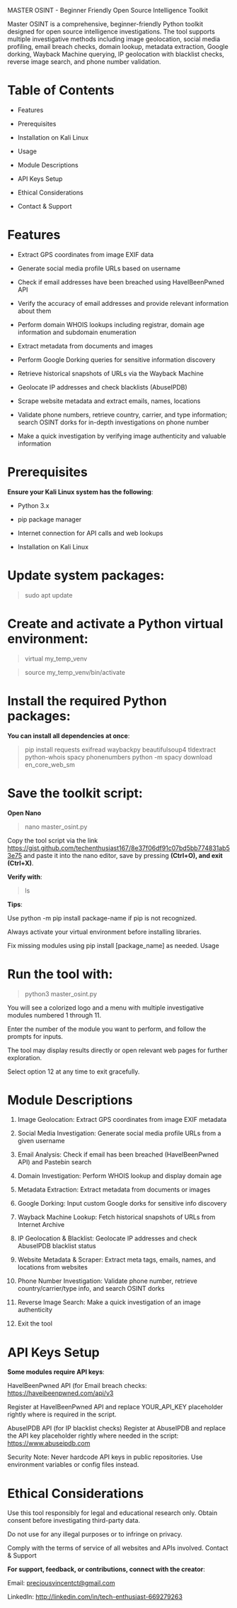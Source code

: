 MASTER OSINT - Beginner Friendly Open Source Intelligence Toolkit

Master OSINT is a comprehensive, beginner-friendly Python toolkit designed for open source intelligence investigations. The tool supports multiple investigative methods including image geolocation, social media profiling, email breach checks, domain lookup, metadata extraction, Google dorking, Wayback Machine querying, IP geolocation with blacklist checks, reverse image search, and phone number validation.

# Table of Contents

- Features

- Prerequisites

- Installation on Kali Linux

- Usage

- Module Descriptions

- API Keys Setup

- Ethical Considerations

- Contact & Support


# Features

- Extract GPS coordinates from image EXIF data

- Generate social media profile URLs based on username

- Check if email addresses have been breached using HaveIBeenPwned API

- Verify the accuracy of email addresses and provide relevant information about them

- Perform domain WHOIS lookups including registrar, domain age information and subdomain enumeration 

- Extract metadata from documents and images

- Perform Google Dorking queries for sensitive information discovery

- Retrieve historical snapshots of URLs via the Wayback Machine

- Geolocate IP addresses and check blacklists (AbuseIPDB)

- Scrape website metadata and extract emails, names, locations

- Validate phone numbers, retrieve country, carrier, and type information; search OSINT dorks for in-depth investigations on phone number 

- Make a quick investigation by verifying image authenticity and valuable information 


# Prerequisites

**Ensure your Kali Linux system has the following**:

- Python 3.x

- pip package manager

- Internet connection for API calls and web lookups

- Installation on Kali Linux

# Update system packages:

> sudo apt update

# Create and activate a Python virtual environment:

> virtual my_temp_venv

> source my_temp_venv/bin/activate

# Install the required Python packages:

**You can install all dependencies at once**:

> pip install requests exifread waybackpy beautifulsoup4 tldextract python-whois spacy phonenumbers
python -m spacy download en_core_web_sm

# Save the toolkit script:

**Open Nano**

> nano master_osint.py

Copy the tool script via the link https://gist.github.com/techenthusiast167/8e37f06df91c07bd5bb774831ab53e75 and paste it into the nano editor, save by pressing **(Ctrl+O), and exit (Ctrl+X)**.

**Verify with**:

> ls

**Tips**:

Use python -m pip install package-name if pip is not recognized.

Always activate your virtual environment before installing libraries.

Fix missing modules using pip install [package_name] as needed.
Usage

# Run the tool with:

> python3 master_osint.py

You will see a colorized logo and a menu with multiple investigative modules numbered 1 through 11.

Enter the number of the module you want to perform, and follow the prompts for inputs.

The tool may display results directly or open relevant web pages for further exploration.

Select option 12 at any time to exit gracefully.

# Module Descriptions

1. Image Geolocation: Extract GPS coordinates from image EXIF metadata

2. Social Media Investigation: Generate social media profile URLs from a given username

3. Email Analysis: Check if email has been breached (HaveIBeenPwned API) and Pastebin search

4. Domain Investigation: Perform WHOIS lookup and display domain age

5. Metadata Extraction: Extract metadata from documents or images

6. Google Dorking: Input custom Google dorks for sensitive info discovery

7. Wayback Machine Lookup: Fetch historical snapshots of URLs from Internet Archive

8. IP Geolocation & Blacklist: Geolocate IP addresses and check AbuseIPDB blacklist status

9. Website Metadata & Scraper: Extract meta tags, emails, names, and locations from websites

10. Phone Number Investigation: Validate phone number, retrieve country/carrier/type info, and search OSINT dorks

11. Reverse Image Search: Make a quick investigation of an image authenticity 

12. Exit the tool


# API Keys Setup

**Some modules require API keys**:

HaveIBeenPwned API (for Email breach checks: https://haveibeenpwned.com/api/v3 

Register at HaveIBeenPwned API and replace YOUR_API_KEY placeholder rightly where is required in the script.

AbuseIPDB API (for IP blacklist checks)
Register at AbuseIPDB and replace the API key placeholder rightly where needed in the script: https://www.abuseipdb.com 

Security Note: Never hardcode API keys in public repositories. Use environment variables or config files instead.


# Ethical Considerations

Use this tool responsibly for legal and educational research only.
Obtain consent before investigating third-party data.

Do not use for any illegal purposes or to infringe on privacy.

Comply with the terms of service of all websites and APIs involved.
Contact & Support


**For support, feedback, or contributions, connect with the creator**:

Email: preciousvincentct@gmail.com

LinkedIn: http://linkedin.com/in/tech-enthusiast-669279263
